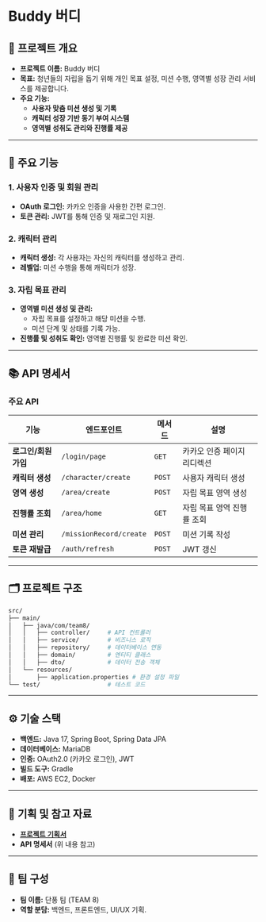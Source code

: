 # Buddy 버디

## **📌 프로젝트 개요**
- **프로젝트 이름:** Buddy 버디
- **목표:** 청년들의 자립을 돕기 위해 개인 목표 설정, 미션 수행, 영역별 성장 관리 서비스를 제공합니다.  
- **주요 기능:**  
  - **사용자 맞춤 미션 생성 및 기록**  
  - **캐릭터 성장 기반 동기 부여 시스템**  
  - **영역별 성취도 관리와 진행률 제공**

---

## **🚀 주요 기능**

### **1. 사용자 인증 및 회원 관리**
- **OAuth 로그인:** 카카오 인증을 사용한 간편 로그인.
- **토큰 관리:** JWT를 통해 인증 및 재로그인 지원.

### **2. 캐릭터 관리**
- **캐릭터 생성:** 각 사용자는 자신의 캐릭터를 생성하고 관리.  
- **레벨업:** 미션 수행을 통해 캐릭터가 성장.

### **3. 자립 목표 관리**
- **영역별 미션 생성 및 관리:**  
  - 자립 목표를 설정하고 해당 미션을 수행.  
  - 미션 단계 및 상태를 기록 가능.  
- **진행률 및 성취도 확인:** 영역별 진행률 및 완료한 미션 확인.

---

## **📚 API 명세서**
### **주요 API**
| **기능**            | **엔드포인트**         | **메서드** | **설명**                       |
|----------------------|------------------------|------------|--------------------------------|
| **로그인/회원가입** | `/login/page`          | `GET`      | 카카오 인증 페이지 리디렉션    |
| **캐릭터 생성**      | `/character/create`    | `POST`     | 사용자 캐릭터 생성            |
| **영역 생성**        | `/area/create`         | `POST`     | 자립 목표 영역 생성           |
| **진행률 조회**      | `/area/home`           | `GET`      | 자립 목표 영역 진행률 조회    |
| **미션 관리**        | `/missionRecord/create` | `POST`     | 미션 기록 작성               |
| **토큰 재발급**      | `/auth/refresh`        | `POST`     | JWT 갱신                     |


---

## **🗂️ 프로젝트 구조**

```bash
src/
├── main/
│   ├── java/com/team8/
│   │   ├── controller/     # API 컨트롤러
│   │   ├── service/        # 비즈니스 로직
│   │   ├── repository/     # 데이터베이스 연동
│   │   ├── domain/         # 엔티티 클래스
│   │   ├── dto/            # 데이터 전송 객체
│   └── resources/
│       ├── application.properties # 환경 설정 파일
└── test/                   # 테스트 코드
```

---

## **⚙️ 기술 스택**

- **백엔드:** Java 17, Spring Boot, Spring Data JPA
- **데이터베이스:** MariaDB
- **인증:** OAuth2.0 (카카오 로그인), JWT
- **빌드 도구:** Gradle
- **배포:** AWS EC2, Docker

---

## **📄 기획 및 참고 자료**
- **[프로젝트 기획서](https://profuse-river-f99.notion.site/c7ca8361a7b84877a3e4c23685dd3983)**  
- **API 명세서** (위 내용 참고)

---

## **👥 팀 구성**
- **팀 이름:** 단풍 팀 (TEAM 8)
- **역할 분담:** 백엔드, 프론트엔드, UI/UX 기획.
